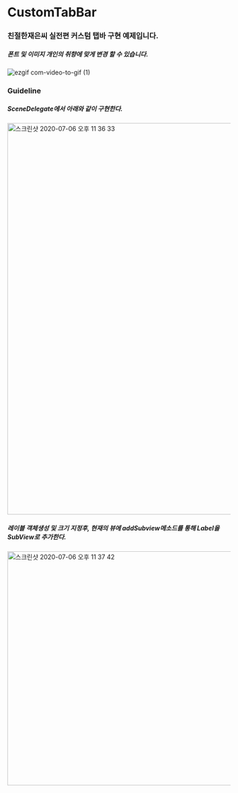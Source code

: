 # CustomTabBar

### 친절한재은씨 실전편 커스텀 탭바 구현 예제입니다.

##### 폰트 및 이미지 개인의 취향에 맞게 변경 할 수 있습니다.

![ezgif com-video-to-gif (1)](https://user-images.githubusercontent.com/52398126/86605019-1dfeb500-bfe1-11ea-95c4-aacb77e44e57.gif)

### Guideline

##### SceneDelegate에서 아래와 같이 구현한다.
<img width="883" alt="스크린샷 2020-07-06 오후 11 36 33" src="https://user-images.githubusercontent.com/52398126/86605581-d7f62100-bfe1-11ea-9529-a99f9c6639ad.png">

##### 레이블 객체생성 및 크기 지정후, 현재의 뷰에 addSubview메소드를 통해 Label을 SubView로 추가한다.
<img width="528" alt="스크린샷 2020-07-06 오후 11 37 42" src="https://user-images.githubusercontent.com/52398126/86605645-ee03e180-bfe1-11ea-8459-777a31bb9b0a.png">
